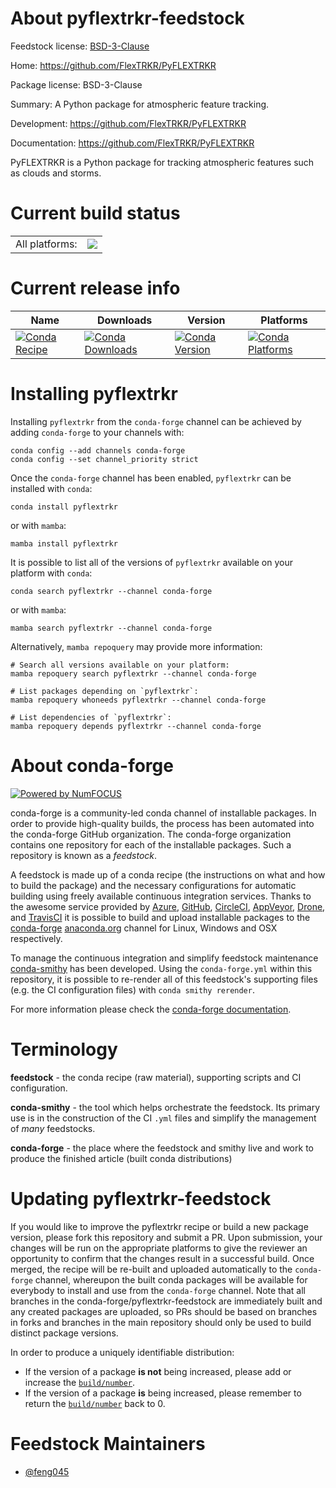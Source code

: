 About pyflextrkr-feedstock
==========================

Feedstock license: [BSD-3-Clause](https://github.com/conda-forge/pyflextrkr-feedstock/blob/main/LICENSE.txt)

Home: https://github.com/FlexTRKR/PyFLEXTRKR

Package license: BSD-3-Clause

Summary: A Python package for atmospheric feature tracking.

Development: https://github.com/FlexTRKR/PyFLEXTRKR

Documentation: https://github.com/FlexTRKR/PyFLEXTRKR

PyFLEXTRKR is a Python package for tracking atmospheric features such as clouds and storms.


Current build status
====================


<table><tr><td>All platforms:</td>
    <td>
      <a href="https://dev.azure.com/conda-forge/feedstock-builds/_build/latest?definitionId=25039&branchName=main">
        <img src="https://dev.azure.com/conda-forge/feedstock-builds/_apis/build/status/pyflextrkr-feedstock?branchName=main">
      </a>
    </td>
  </tr>
</table>

Current release info
====================

| Name | Downloads | Version | Platforms |
| --- | --- | --- | --- |
| [![Conda Recipe](https://img.shields.io/badge/recipe-pyflextrkr-green.svg)](https://anaconda.org/conda-forge/pyflextrkr) | [![Conda Downloads](https://img.shields.io/conda/dn/conda-forge/pyflextrkr.svg)](https://anaconda.org/conda-forge/pyflextrkr) | [![Conda Version](https://img.shields.io/conda/vn/conda-forge/pyflextrkr.svg)](https://anaconda.org/conda-forge/pyflextrkr) | [![Conda Platforms](https://img.shields.io/conda/pn/conda-forge/pyflextrkr.svg)](https://anaconda.org/conda-forge/pyflextrkr) |

Installing pyflextrkr
=====================

Installing `pyflextrkr` from the `conda-forge` channel can be achieved by adding `conda-forge` to your channels with:

```
conda config --add channels conda-forge
conda config --set channel_priority strict
```

Once the `conda-forge` channel has been enabled, `pyflextrkr` can be installed with `conda`:

```
conda install pyflextrkr
```

or with `mamba`:

```
mamba install pyflextrkr
```

It is possible to list all of the versions of `pyflextrkr` available on your platform with `conda`:

```
conda search pyflextrkr --channel conda-forge
```

or with `mamba`:

```
mamba search pyflextrkr --channel conda-forge
```

Alternatively, `mamba repoquery` may provide more information:

```
# Search all versions available on your platform:
mamba repoquery search pyflextrkr --channel conda-forge

# List packages depending on `pyflextrkr`:
mamba repoquery whoneeds pyflextrkr --channel conda-forge

# List dependencies of `pyflextrkr`:
mamba repoquery depends pyflextrkr --channel conda-forge
```


About conda-forge
=================

[![Powered by
NumFOCUS](https://img.shields.io/badge/powered%20by-NumFOCUS-orange.svg?style=flat&colorA=E1523D&colorB=007D8A)](https://numfocus.org)

conda-forge is a community-led conda channel of installable packages.
In order to provide high-quality builds, the process has been automated into the
conda-forge GitHub organization. The conda-forge organization contains one repository
for each of the installable packages. Such a repository is known as a *feedstock*.

A feedstock is made up of a conda recipe (the instructions on what and how to build
the package) and the necessary configurations for automatic building using freely
available continuous integration services. Thanks to the awesome service provided by
[Azure](https://azure.microsoft.com/en-us/services/devops/), [GitHub](https://github.com/),
[CircleCI](https://circleci.com/), [AppVeyor](https://www.appveyor.com/),
[Drone](https://cloud.drone.io/welcome), and [TravisCI](https://travis-ci.com/)
it is possible to build and upload installable packages to the
[conda-forge](https://anaconda.org/conda-forge) [anaconda.org](https://anaconda.org/)
channel for Linux, Windows and OSX respectively.

To manage the continuous integration and simplify feedstock maintenance
[conda-smithy](https://github.com/conda-forge/conda-smithy) has been developed.
Using the ``conda-forge.yml`` within this repository, it is possible to re-render all of
this feedstock's supporting files (e.g. the CI configuration files) with ``conda smithy rerender``.

For more information please check the [conda-forge documentation](https://conda-forge.org/docs/).

Terminology
===========

**feedstock** - the conda recipe (raw material), supporting scripts and CI configuration.

**conda-smithy** - the tool which helps orchestrate the feedstock.
                   Its primary use is in the construction of the CI ``.yml`` files
                   and simplify the management of *many* feedstocks.

**conda-forge** - the place where the feedstock and smithy live and work to
                  produce the finished article (built conda distributions)


Updating pyflextrkr-feedstock
=============================

If you would like to improve the pyflextrkr recipe or build a new
package version, please fork this repository and submit a PR. Upon submission,
your changes will be run on the appropriate platforms to give the reviewer an
opportunity to confirm that the changes result in a successful build. Once
merged, the recipe will be re-built and uploaded automatically to the
`conda-forge` channel, whereupon the built conda packages will be available for
everybody to install and use from the `conda-forge` channel.
Note that all branches in the conda-forge/pyflextrkr-feedstock are
immediately built and any created packages are uploaded, so PRs should be based
on branches in forks and branches in the main repository should only be used to
build distinct package versions.

In order to produce a uniquely identifiable distribution:
 * If the version of a package **is not** being increased, please add or increase
   the [``build/number``](https://docs.conda.io/projects/conda-build/en/latest/resources/define-metadata.html#build-number-and-string).
 * If the version of a package **is** being increased, please remember to return
   the [``build/number``](https://docs.conda.io/projects/conda-build/en/latest/resources/define-metadata.html#build-number-and-string)
   back to 0.

Feedstock Maintainers
=====================

* [@feng045](https://github.com/feng045/)

